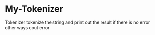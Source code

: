 # My-Tokenizer
Tokenizer tokenize the string and print out the result if there is no error other ways cout error 
